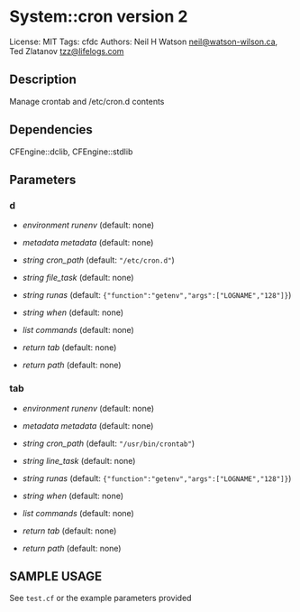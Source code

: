 # System::cron version 2

License: MIT
Tags: cfdc
Authors: Neil H Watson <neil@watson-wilson.ca>, Ted Zlatanov <tzz@lifelogs.com>

## Description
Manage crontab and /etc/cron.d contents

## Dependencies
CFEngine::dclib, CFEngine::stdlib

## Parameters
### d
* _environment_ *runenv* (default: none)

* _metadata_ *metadata* (default: none)

* _string_ *cron_path* (default: `"/etc/cron.d"`)

* _string_ *file_task* (default: none)

* _string_ *runas* (default: `{"function":"getenv","args":["LOGNAME","128"]}`)

* _string_ *when* (default: none)

* _list_ *commands* (default: none)

* _return_ *tab* (default: none)

* _return_ *path* (default: none)

### tab
* _environment_ *runenv* (default: none)

* _metadata_ *metadata* (default: none)

* _string_ *cron_path* (default: `"/usr/bin/crontab"`)

* _string_ *line_task* (default: none)

* _string_ *runas* (default: `{"function":"getenv","args":["LOGNAME","128"]}`)

* _string_ *when* (default: none)

* _list_ *commands* (default: none)

* _return_ *tab* (default: none)

* _return_ *path* (default: none)


## SAMPLE USAGE
See `test.cf` or the example parameters provided

